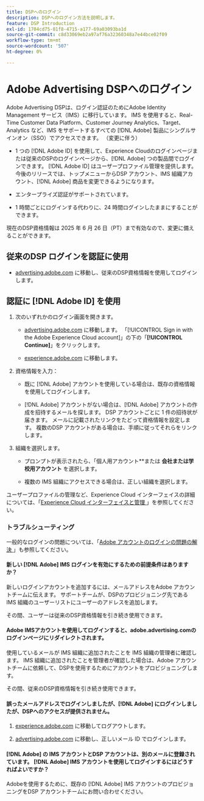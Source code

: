 ```yaml
---
title: DSPへのログイン
description: DSPへのログイン方法を説明します。
feature: DSP Introduction
exl-id: 1704cd75-81f8-4715-a177-69a03093ba1d
source-git-commit: c8d33069eb2a97af76a32360348a7e44bce02f09
workflow-type: tm+mt
source-wordcount: '507'
ht-degree: 0%

---
```


# Adobe Advertising DSPへのログイン

Adobe Advertising DSPは、ログイン認証のためにAdobe Identity Management サービス（IMS）に移行しています。 IMS を使用すると、Real-Time Customer Data Platform、Customer Journey Analytics、Target、Analytics など、IMS をサポートするすべての [!DNL Adobe] 製品にシングルサインオン（SSO）でアクセスできます。 （変更に伴う）

* 1 つの [!DNL Adobe ID] を使用して、Experience Cloudのログインページまたは従来のDSPのログインページから、[!DNL Adobe] つの製品間でログインできます。 [!DNL Adobe ID] はユーザープロファイル管理を提供します。 今後のリリースでは、トップメニューからDSP アカウント、IMS 組織アカウント、[!DNL Adobe] 商品を変更できるようになります。

* エンタープライズ認証がサポートされています。

* 1 時間ごとにログインする代わりに、24 時間ログインしたままにすることができます。

現在のDSP資格情報は 2025 年 6 月 26 日（PT）まで有効なので、変更に備えることができます。

## 従来のDSP ログインを認証に使用

* [advertising.adobe.com](https://advertising.adobe.com) に移動し、従来のDSP資格情報を使用してログインします。

## 認証に [!DNL Adobe ID] を使用

1. 次のいずれかのログイン画面を開きます。

   * [advertising.adobe.com](https://advertising.adobe.com) に移動します。 「[!UICONTROL Sign in with the Adobe Experience Cloud account]」の下の「**[!UICONTROL Continue]**」をクリックします。

   * [experience.adobe.com](https://experience.adobe.com) に移動します。

1. 資格情報を入力：

   * 既に [!DNL Adobe] アカウントを使用している場合は、既存の資格情報を使用してログインします。

   * [!DNL Adobe] アカウントがない場合は、[!DNL Adobe] アカウントの作成を招待するメールを探します。 DSP アカウントごとに 1 件の招待状が届きます。 メールに記載されたリンクをたどって資格情報を設定します。 複数のDSP アカウントがある場合は、手順に従ってそれらをリンクします。

1. 組織を選択します。

   * プロンプトが表示されたら、「個人用アカウント**または **会社または学校用アカウント** を選択します。

   * 複数の IMS 組織にアクセスできる場合は、正しい組織を選択します。

ユーザープロファイルの管理など、Experience Cloud インターフェイスの詳細については、「[Experience Cloud インターフェイスと管理 ](https://experienceleague.adobe.com/en/docs/core-services/interface/experience-cloud)」を参照してください。

### トラブルシューティング

一般的なログインの問題については、「[Adobe アカウントのログインの問題の解決 ](https://helpx.adobe.com/manage-account/kb/account-password-sign-help.linkfree.html)」も参照してください。

#### 新しい [!DNL Adobe] IMS ログインを有効にするための前提条件はありますか？

新しいログインアカウントを追加するには、メールアドレスをAdobe アカウントチームに伝えます。 サポートチームが、DSPのプロビジョニング先である IMS 組織のユーザーリストにユーザーのアドレスを追加します。

その間、ユーザーは従来のDSP資格情報を引き続き使用できます。

#### Adobe IMSアカウントを使用してログインすると、adobe.advertising.comのログインページにリダイレクトされます。

使用しているメールが IMS 組織に追加されたことを IMS 組織の管理者に確認します。 IMS 組織に追加されたことを管理者が確認した場合は、Adobe アカウントチームに依頼して、DSPを使用するためにアカウントをプロビジョニングします。

その間、従来のDSP資格情報を引き続き使用できます。

#### 誤ったメールアドレスでログインしましたが、[!DNL Adobe] にログインしましたが、DSPへのアクセスが提供されません。

1. [experience.adobe.com](https://experience.adobe.com) に移動してログアウトします。

1. [advertising.adobe.com](https://advertising.adobe.com) に移動し、正しいメール ID でログインします。

#### [!DNL Adobe] の IMS アカウントとDSP アカウントは、別のメールに登録されています。 [!DNL Adobe] IMS アカウントを使用してログインするにはどうすればよいですか？

Adobeを使用するために、既存の [!DNL Adobe] IMS アカウントのプロビジョニングをDSP アカウントチームにお問い合わせください。
